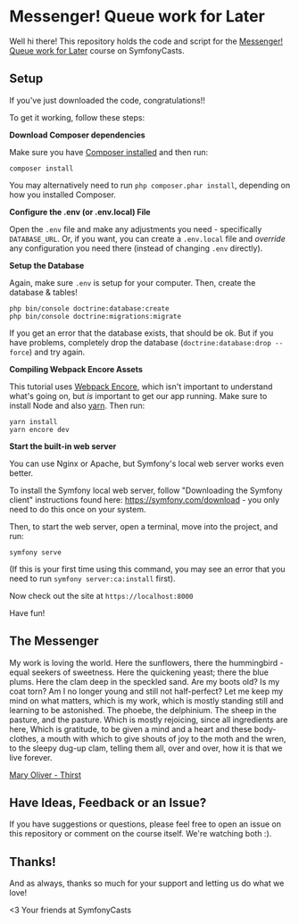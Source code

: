 # Messenger! Queue work for Later

Well hi there! This repository holds the code and script
for the [Messenger! Queue work for Later](https://symfonycasts.com/screencast/messenger) course on SymfonyCasts.

## Setup

If you've just downloaded the code, congratulations!!

To get it working, follow these steps:

**Download Composer dependencies**

Make sure you have [Composer installed](https://getcomposer.org/download/)
and then run:

```
composer install
```

You may alternatively need to run `php composer.phar install`, depending
on how you installed Composer.

**Configure the .env (or .env.local) File**

Open the `.env` file and make any adjustments you need - specifically
`DATABASE_URL`. Or, if you want, you can create a `.env.local` file
and *override* any configuration you need there (instead of changing
`.env` directly).

**Setup the Database**

Again, make sure `.env` is setup for your computer. Then, create
the database & tables!

```
php bin/console doctrine:database:create
php bin/console doctrine:migrations:migrate
```

If you get an error that the database exists, that should
be ok. But if you have problems, completely drop the
database (`doctrine:database:drop --force`) and try again.

**Compiling Webpack Encore Assets**

This tutorial uses [Webpack Encore](https://symfonycasts.com/encore),
which isn't important to understand what's going on, but *is* important
to get our app running. Make sure to install Node and also
[yarn](https://yarnpkg.com). Then run:

```
yarn install
yarn encore dev
```

**Start the built-in web server**

You can use Nginx or Apache, but Symfony's local web server
works even better.

To install the Symfony local web server, follow
"Downloading the Symfony client" instructions found
here: https://symfony.com/download - you only need to do this
once on your system.

Then, to start the web server, open a terminal, move into the
project, and run:

```
symfony serve
```

(If this is your first time using this command, you may see an
error that you need to run `symfony server:ca:install` first).

Now check out the site at `https://localhost:8000`

Have fun!

## The Messenger

My work is loving the world.
Here the sunflowers, there the hummingbird -
equal seekers of sweetness.
Here the quickening yeast; there the blue plums.
Here the clam deep in the speckled sand.
Are my boots old? Is my coat torn?
Am I no longer young and still not half-perfect? Let me
keep my mind on what matters,
which is my work,
which is mostly standing still and learning to be astonished.
The phoebe, the delphinium.
The sheep in the pasture, and the pasture.
Which is mostly rejoicing, since all ingredients are here,
Which is gratitude, to be given a mind and a heart
and these body-clothes,
a mouth with which to give shouts of joy
to the moth and the wren, to the sleepy dug-up clam,
telling them all, over and over, how it is
that we live forever.

[Mary Oliver - Thirst](http://maryoliver.beacon.org/2009/11/thirst/)

## Have Ideas, Feedback or an Issue?

If you have suggestions or questions, please feel free to
open an issue on this repository or comment on the course
itself. We're watching both :).

## Thanks!

And as always, thanks so much for your support and letting
us do what we love!

<3 Your friends at SymfonyCasts
